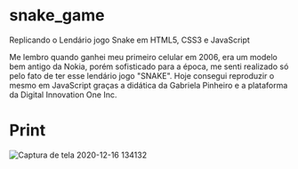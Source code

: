 # snake_game
Replicando o Lendário jogo Snake em HTML5, CSS3 e JavaScript  

Me lembro quando ganhei meu primeiro celular em 2006, era um modelo bem antigo da Nokia, porém sofisticado para a época, me senti realizado só pelo fato de ter esse lendário jogo "SNAKE".
Hoje consegui reproduzir o mesmo em JavaScript graças a didática da Gabriela Pinheiro e a plataforma da Digital Innovation One Inc.


# Print
![Captura de tela 2020-12-16 134132](https://user-images.githubusercontent.com/65667183/102378562-b5aafb00-3fa4-11eb-9651-d1a597a47e15.png)
